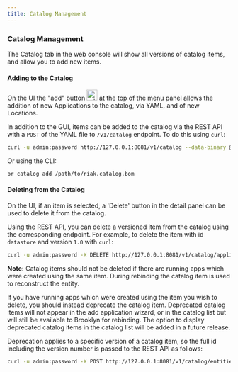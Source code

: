 ```yaml
---
title: Catalog Management
---
```


### Catalog Management

The Catalog tab in the web console will show all versions of catalog items,
and allow you to add new items.


#### Adding to the Catalog

On the UI the "add" button <img src="images/add-to-catalog.png" width="24" alt="add-to-catalog" /> at the top of the menu panel allows the
addition of new Applications to the catalog, via YAML, and of new Locations.

In addition to the GUI, items can be added to the catalog via the REST API
with a `POST` of the YAML file to `/v1/catalog` endpoint.
To do this using `curl`:

~~~ bash
curl -u admin:password http://127.0.0.1:8081/v1/catalog --data-binary @/path/to/riak.catalog.bom
~~~ 

Or using the CLI:

~~~ bash
br catalog add /path/to/riak.catalog.bom
~~~ 



#### Deleting from the Catalog

On the UI, if an item is selected, a 'Delete' button in the detail panel can be used to delete it from the catalog.

Using the REST API, you can delete a versioned item from the catalog using the corresponding endpoint. 
For example, to delete the item with id `datastore` and version `1.0` with `curl`:

~~~ bash
curl -u admin:password -X DELETE http://127.0.0.1:8081/v1/catalog/applications/datastore/1.0
~~~ 


**Note:** Catalog items should not be deleted if there are running apps which were created using the same item. 
During rebinding the catalog item is used to reconstruct the entity.

If you have running apps which were created using the item you wish to delete, you should instead deprecate the catalog item.
Deprecated catalog items will not appear in the add application wizard, or in the catalog list but will still
be available to Brooklyn for rebinding. The option to display deprecated catalog items in the catalog list will be added
in a future release.

Deprecation applies to a specific version of a catalog item, so the full
id including the version number is passed to the REST API as follows:

~~~ bash
curl -u admin:password -X POST http://127.0.0.1:8081/v1/catalog/entities/MySQL:1.0/deprecated/true
~~~ 
